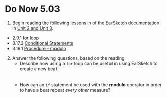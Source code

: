 # Do Now 5.03

1. Begin reading the following lessons in of the EarSketch documentation in [Unit 2 and Unit 3](http://earsketch.gatech.edu/category/unit-2).

* 2.9.1 [for loop](https://earsketch.gatech.edu/earsketch2/?curriculum=2-1-2)
* 3.17.3 [Conditional Statements](https://earsketch.gatech.edu/earsketch2/?curriculum=3-1-2)
* 3.19.1 [Procedure - modulo](https://earsketch.gatech.edu/earsketch2/?curriculum=3-3-0)

2. Answer the following questions, based on the reading:
    * Describe how using a `for` loop can be useful in using EarSketch to create a new beat.<br><br><br>
    * How can an `if` statement be used with the **modulo** operator in order to have a beat repeat *every other* measure?

